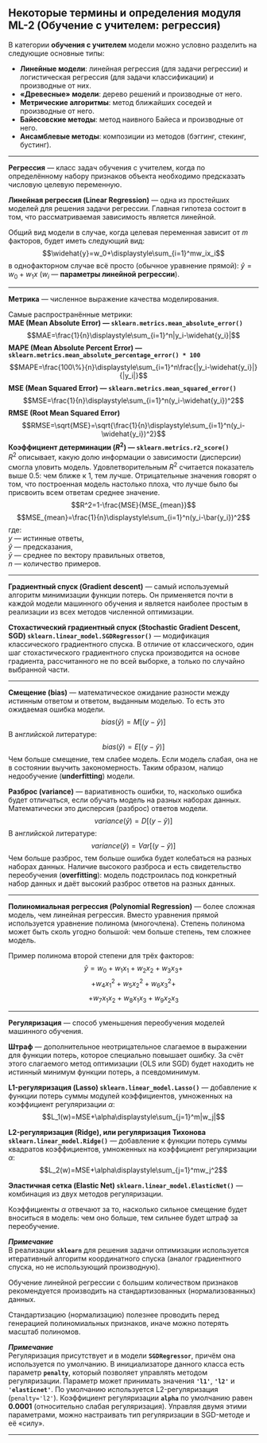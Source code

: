 ## Некоторые термины и определения модуля ML-2 (Обучение с учителем: регрессия) ##

В категории **обучения с учителем** модели можно условно разделить на следующие
основные типы:

- **Линейные модели**: линейная регрессия (для задачи регрессии) и логистическая
регрессия (для задачи классификации) и производные от них.
- **&laquo;Древесные&raquo; модели**: дерево решений и производные от него.
- **Метрические алгоритмы**: метод ближайших соседей и производные от него.
- **Байесовские методы**: метод наивного Байеса и производные от него.
- **Ансамблевые методы**: композиции из методов (бэггинг, стекинг, бустинг).

----

**Регрессия**&nbsp;&mdash; класс задач обучения с учителем, когда по
определённому набору признаков объекта необходимо предсказать числовую целевую
переменную.

**Линейная регрессия (Linear Regression)**&nbsp;&mdash; одна из простейших
моделей для решения задачи регрессии. Главная гипотеза состоит в том, что
рассматриваемая зависимость является линейной.

Общий вид модели в случае, когда целевая переменная зависит от $m$ факторов,
будет иметь следующий вид:
$$\widehat{y}=w_0+\displaystyle\sum_{i=1}^mw_ix_i$$
в однофакторном случае всё просто (обычное уравнение прямой):
$\widehat{y}=w_0+w_1x$ ($w_i$&nbsp;&mdash; **параметры линейной регрессии**).

----

**Метрика**&nbsp;&mdash; численное выражение качества моделирования.

Самые распространённые метрики:    
**MAE (Mean Absolute Error)&nbsp;&mdash; `sklearn.metrics.mean_absolute_error()`**
$$MAE=\frac{1}{n}\displaystyle\sum_{i=1}^n|y_i-\widehat{y_i}|$$
**MAPE (Mean Absolute Percent Error)&nbsp;&mdash; `sklearn.metrics.mean_absolute_percentage_error() * 100`**
$$MAPE=\frac{100\%}{n}\displaystyle\sum_{i=1}^n\frac{|y_i-\widehat{y_i}|}{|y_i|}$$
**MSE (Mean Squared Error)&nbsp;&mdash; `sklearn.metrics.mean_squared_error()`**
$$MSE=\frac{1}{n}\displaystyle\sum_{i=1}^n(y_i-\widehat{y_i})^2$$
**RMSE (Root Mean Squared Error)**
$$RMSE=\sqrt{MSE}=\sqrt{\frac{1}{n}\displaystyle\sum_{i=1}^n(y_i-\widehat{y_i})^2}$$
**Коэффициент детерминации ($R^2$)&nbsp;&mdash; `sklearn.metrics.r2_score()`**    
$R^2$ описывает, какую долю информации о зависимости (дисперсии) смогла уловить
модель. Удовлетворительным $R^2$ считается показатель выше 0.5: чем ближе к 1,
тем лучше. Отрицательные значения говорят о том, что построенная модель
настолько плоха, что лучше было бы присвоить всем ответам среднее значение.
$$R^2=1-\frac{MSE}{MSE_{mean}}$$
$$MSE_{mean}=\frac{1}{n}\displaystyle\sum_{i=1}^n(y_i-\bar{y_i})^2$$
где:    
$y$&nbsp;&mdash; истинные ответы,    
$\widehat{y}$&nbsp;&mdash; предсказания,    
$\bar{y}$&nbsp;&mdash; среднее по вектору правильных ответов,    
$n$&nbsp;&mdash; количество примеров.

----

**Градиентный спуск (Gradient descent)**&nbsp;&mdash; самый используемый
алгоритм минимизации функции потерь. Он применяется почти в каждой модели
машинного обучения и является наиболее простым в реализации из всех методов
численной оптимизации.

**Стохастический градиентный спуск (Stochastic Gradient Descent, SGD) `sklearn.linear_model.SGDRegressor()`**&nbsp;&mdash;
модификация классического градиентного спуска. В отличие от классического, один
шаг стохастического градиентного спуска производится на основе градиента,
рассчитанного не по всей выборке, а только по случайно выбранной части.

----

**Смещение (bias)**&nbsp;&mdash; математическое ожидание разности между истинным
ответом и ответом, выданным моделью. То есть это ожидаемая ошибка модели.
$$bias(\widehat{y})=M[(y-\widehat{y})]$$
В английской литературе:
$$bias(\widehat{y})=E[(y-\widehat{y})]$$
Чем больше смещение, тем слабее модель. Если модель слабая, она не в состоянии
выучить закономерность. Таким образом, налицо недообучение (**underfitting**)
модели.

**Разброс (variance)**&nbsp;&mdash; вариативность ошибки, то, насколько ошибка
будет отличаться, если обучать модель на разных наборах данных. Математически
это дисперсия (разброс) ответов модели.
$$variance(\widehat{y})=D[(y-\widehat{y})]$$
В английской литературе:
$$variance(\widehat{y})=Var[(y-\widehat{y})]$$
Чем больше разброс, тем больше ошибка будет колебаться на разных наборах данных.
Наличие высокого разброса и есть свидетельство переобучения (**overfitting**):
модель подстроилась под конкретный набор данных и даёт высокий разброс ответов
на разных данных.

----

**Полиномиальная регрессия (Polynomial Regression)**&nbsp;&mdash; более сложная
модель, чем линейная регрессия. Вместо уравнения прямой используется уравнение
полинома (многочлена). Степень полинома может быть сколь угодно большой: чем
больше степень, тем сложнее модель.

Пример полинома второй степени для трёх факторов:
$$\widehat{y}=w_0+w_1x_1+w_2x_2+w_3x_3+$$
$$+w_4x_1^2+w_5x_2^2+w_6x_3^2+$$
$$+w_7x_1x_2+w_8x_1x_3+w_9x_2x_3$$

----

**Регуляризация**&nbsp;&mdash; способ уменьшения переобучения моделей машинного
обучения.

**Штраф**&nbsp;&mdash; дополнительное неотрицательное слагаемое в выражении для
функции потерь, которое специально повышает ошибку. За счёт этого слагаемого
метод оптимизации (OLS или SGD) будет находить не истинный минимум функции
потерь, а псевдоминимум.

**L1-регуляризация (Lasso) `sklearn.linear_model.Lasso()`**&nbsp;&mdash;
добавление к функции потерь суммы модулей коэффициентов, умноженных на
коэффициент регуляризации $\alpha$:
$$L_1(w)=MSE+\alpha\displaystyle\sum_{j=1}^m|w_j|$$

**L2-регуляризация (Ridge), или регуляризация Тихонова `sklearn.linear_model.Ridge()`**&nbsp;&mdash;
добавление к функции потерь суммы квадратов коэффициентов, умноженных на
коэффициент регуляризации $\alpha$:
$$L_2(w)=MSE+\alpha\displaystyle\sum_{j=1}^mw_j^2$$

**Эластичная сетка (Elastic Net) `sklearn.linear_model.ElasticNet()`**&nbsp;&mdash;
комбинация из двух методов регуляризации.

Коэффициенты $\alpha$ отвечают за то, насколько сильное смещение будет вноситься
в модель: чем оно больше, тем сильнее будет штраф за переобучение.

***Примечание***    
В реализации **`sklearn`** для решения задачи оптимизации используется
итеративный алгоритм координатного спуска (аналог градиентного спуска, но не
использующий производную).

Обучение линейной регрессии с большим количеством признаков рекомендуется
производить на стандартизованных (нормализованных) данных.

Стандартизацию (нормализацию) полезнее проводить перед генерацией полиномиальных
признаков, иначе можно потерять масштаб полиномов.

***Примечание***    
Регуляризация присутствует и в модели **`SGDRegressor`**, причём она
используется по умолчанию. В инициализаторе данного класса есть параметр
**`penalty`**, который позволяет управлять методом регуляризации. Параметр может
принимать значения **`'l1'`**, **`'l2'`** и **`'elasticnet'`**. По умолчанию
используется L2-регуляризация (`penalty='l2'`). Коэффициент регуляризации
**`alpha`** по умолчанию равен **0.0001** (относительно слабая регуляризация).
Управляя двумя этими параметрами, можно настраивать тип регуляризации в
SGD-методе и её &laquo;силу&raquo;.

----
